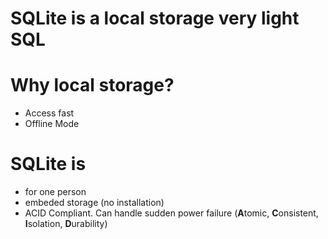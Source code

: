 # SQLite is a local storage very light SQL

# Why local storage?
- Access fast
- Offline Mode

# SQLite is
- for one person
- embeded storage (no installation)
- ACID  Compliant. Can handle sudden power failure  (**A**tomic, **C**onsistent, **I**solation, **D**urability)
